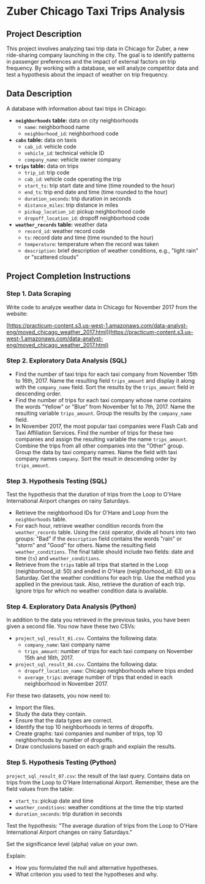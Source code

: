 # Zuber Chicago Taxi Trips Analysis

## Project Description

This project involves analyzing taxi trip data in Chicago for Zuber, a new ride-sharing company launching in the city. The goal is to identify patterns in passenger preferences and the impact of external factors on trip frequency. By working with a database, we will analyze competitor data and test a hypothesis about the impact of weather on trip frequency.

## Data Description

A database with information about taxi trips in Chicago:

* **`neighborhoods` table:** data on city neighborhoods
    * `name`: neighborhood name
    * `neighborhood_id`: neighborhood code
* **`cabs` table:** data on taxis
    * `cab_id`: vehicle code
    * `vehicle_id`: technical vehicle ID
    * `company_name`: vehicle owner company
* **`trips` table:** data on trips
    * `trip_id`: trip code
    * `cab_id`: vehicle code operating the trip
    * `start_ts`: trip start date and time (time rounded to the hour)
    * `end_ts`: trip end date and time (time rounded to the hour)
    * `duration_seconds`: trip duration in seconds
    * `distance_miles`: trip distance in miles
    * `pickup_location_id`: pickup neighborhood code
    * `dropoff_location_id`: dropoff neighborhood code
* **`weather_records` table:** weather data
    * `record_id`: weather record code
    * `ts`: record date and time (time rounded to the hour)
    * `temperature`: temperature when the record was taken
    * `description`: brief description of weather conditions, e.g., "light rain" or "scattered clouds"


## Project Completion Instructions

### Step 1. Data Scraping

Write code to analyze weather data in Chicago for November 2017 from the website:

[https://practicum-content.s3.us-west-1.amazonaws.com/data-analyst-eng/moved_chicago_weather_2017.html](https://practicum-content.s3.us-west-1.amazonaws.com/data-analyst-eng/moved_chicago_weather_2017.html)

### Step 2. Exploratory Data Analysis (SQL)

* Find the number of taxi trips for each taxi company from November 15th to 16th, 2017. Name the resulting field `trips_amount` and display it along with the `company_name` field. Sort the results by the `trips_amount` field in descending order.
* Find the number of trips for each taxi company whose name contains the words "Yellow" or "Blue" from November 1st to 7th, 2017. Name the resulting variable `trips_amount`. Group the results by the `company_name` field.
* In November 2017, the most popular taxi companies were Flash Cab and Taxi Affiliation Services. Find the number of trips for these two companies and assign the resulting variable the name `trips_amount`. Combine the trips from all other companies into the "Other" group. Group the data by taxi company names. Name the field with taxi company names `company`. Sort the result in descending order by `trips_amount`.

### Step 3. Hypothesis Testing (SQL)

Test the hypothesis that the duration of trips from the Loop to O'Hare International Airport changes on rainy Saturdays.

* Retrieve the neighborhood IDs for O'Hare and Loop from the `neighborhoods` table.
* For each hour, retrieve weather condition records from the `weather_records` table. Using the `CASE` operator, divide all hours into two groups: "Bad" if the `description` field contains the words "rain" or "storm" and "Good" for others. Name the resulting field `weather_conditions`. The final table should include two fields: date and time (`ts`) and `weather_conditions`.
* Retrieve from the `trips` table all trips that started in the Loop (neighborhood_id: 50) and ended in O'Hare (neighborhood_id: 63) on a Saturday. Get the weather conditions for each trip. Use the method you applied in the previous task. Also, retrieve the duration of each trip. Ignore trips for which no weather condition data is available.

### Step 4. Exploratory Data Analysis (Python)

In addition to the data you retrieved in the previous tasks, you have been given a second file. You now have these two CSVs:

* `project_sql_result_01.csv`. Contains the following data:
    * `company_name`: taxi company name
    * `trips_amount`: number of trips for each taxi company on November 15th and 16th, 2017.
* `project_sql_result_04.csv`. Contains the following data:
    * `dropoff_location_name`: Chicago neighborhoods where trips ended
    * `average_trips`: average number of trips that ended in each neighborhood in November 2017.

For these two datasets, you now need to:

* Import the files.
* Study the data they contain.
* Ensure that the data types are correct.
* Identify the top 10 neighborhoods in terms of dropoffs.
* Create graphs: taxi companies and number of trips, top 10 neighborhoods by number of dropoffs.
* Draw conclusions based on each graph and explain the results.

### Step 5. Hypothesis Testing (Python)

`project_sql_result_07.csv`: the result of the last query. Contains data on trips from the Loop to O'Hare International Airport. Remember, these are the field values from the table:

* `start_ts`: pickup date and time
* `weather_conditions`: weather conditions at the time the trip started
* `duration_seconds`: trip duration in seconds

Test the hypothesis: "The average duration of trips from the Loop to O'Hare International Airport changes on rainy Saturdays."

Set the significance level (alpha) value on your own.

Explain:

* How you formulated the null and alternative hypotheses.
* What criterion you used to test the hypotheses and why.
